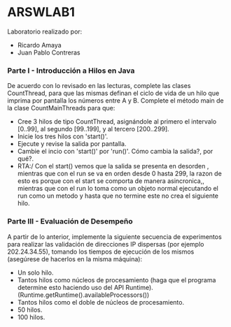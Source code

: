 # ARSWLAB1
Laboratorio realizado por:
* Ricardo Amaya  
* Juan Pablo Contreras

### Parte I - Introducción a Hilos en Java

De acuerdo con lo revisado en las lecturas, complete las clases CountThread, para que las mismas definan el ciclo de vida de un hilo que imprima por pantalla los números entre A y B.
Complete el método main de la clase CountMainThreads para que:
* Cree 3 hilos de tipo CountThread, asignándole al primero el intervalo [0..99], al segundo [99..199], y al tercero [200..299].
* Inicie los tres hilos con 'start()'.
* Ejecute y revise la salida por pantalla.
* Cambie el incio con 'start()' por 'run()'. Cómo cambia la salida?, por qué?.
* RTA:/ Con el start() vemos que la salida se presenta en desorden , mientras que con el run se va en orden desde 0 hasta 299, la razon de esto es porque con el start se comporta de manera asincronica,, mientras que con el run lo toma como un objeto normal ejecutando el run como un metodo y hasta que no termine este no crea el siguiente hilo.
### Parte III - Evaluación de Desempeño
A partir de lo anterior, implemente la siguiente secuencia de experimentos para realizar las validación de direcciones IP dispersas (por ejemplo 202.24.34.55), tomando los tiempos de ejecución de los mismos (asegúrese de hacerlos en la misma máquina):

* Un solo hilo.
* Tantos hilos como núcleos de procesamiento (haga que el programa determine esto haciendo uso del API Runtime).(Runtime.getRuntime().availableProcessors())
* Tantos hilos como el doble de núcleos de procesamiento.
* 50 hilos.
* 100 hilos.
